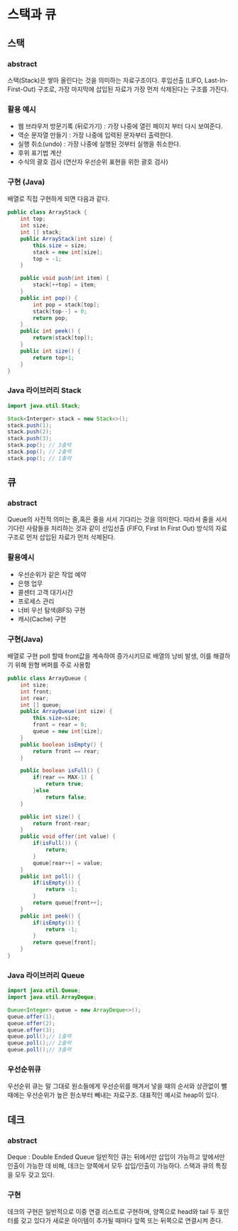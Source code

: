 # 스택과 큐

## 스택
### abstract
스택(Stack)은 쌓아 올린다는 것을 의미하는 자료구조이다.
후입선출 (LIFO, Last-In-First-Out) 구조로, 가장 마지막에 삽입된 자료가 가장 먼저 삭제된다는 구조를 가진다.

### 활용 예시
- 웹 브라우저 방문기록 (뒤로가기) : 가장 나중에 열린 페이지 부터 다시 보여준다.
- 역순 문자열 만들기 : 가장 나중에 입력된 문자부터 출력한다.
- 실행 취소(undo) : 가장 나중에 실행된 것부터 실행을 취소한다.
- 후위 표기법 계산
- 수식의 괄호 검사 (연산자 우선순위 표현을 위한 괄호 검사)

### 구현 (Java)
배열로 직접 구현하게 되면 다음과 같다.
```java
public class ArrayStack {
    int top;
    int size;
    int [] stack;
    public ArrayStack(int size) {
        this.size = size;
        stack = new int[size];
        top = -1;
    }

    public void push(int item) {
        stack[++top] = item;
    }
    public int pop() {
        int pop = stack[top];
        stack[top--] = 0;
        return pop;
    }
    public int peek() {
        return(stack[top]);
    }
    public int size() {
		return top+1;
	}
}
```
### Java 라이브러리 Stack
```java
import java.util.Stack;

Stack<Interger> stack = new Stack<>();
stack.push(1);
stack.push(2);
stack.push(3);
stack.pop(); // 3출력
stack.pop(); // 2출력
stack.pop(); // 1출력

```

## 큐

### abstract
Queue의 사전적 의미는 줄,혹은 줄을 서서 기다리는 것을 의미한다. 따라서 줄을 서서 기다린 사람들을 처리하는 것과 같이 선입선출 (FIFO, First In First Out) 방식의 자료구조로 먼저 삽입된 자료가 먼저 삭제된다.


### 활용예시 
- 우선순위가 같은 작업 예약
- 은행 업무
- 콜센터 고객 대기시간
- 프로세스 관리
- 너비 우선 탐색(BFS) 구현
- 캐시(Cache) 구현

### 구현(Java)
배열로 구현 poll 할때 front값을 계속하여 증가시키므로 배열의 낭비 발생, 이를 해결하기 위해 원형 버퍼를 주로 사용함
```java
public class ArrayQueue {
    int size;
    int front; 
    int rear;  
    int [] queue;
    public ArrayQueue(int size) {
	    this.size=size;
        front = rear = 0;
        queue = new int[size];
    }
    public boolean isEmpty() { 
        return front == rear;
    }

	public boolean isFull() {
        if(rear == MAX-1) {
            return true;
        }else 
            return false;
    }

    public int size() { 
        return front-rear;
    }
    public void offer(int value) {
        if(isFull()) {
            return;
        }
        queue[rear++] = value;
    }
    public int poll() {
        if(isEmpty()) {
            return -1;
        }
        return queue[front++];
    }
    public int peek() {
        if(isEmpty()) {
            return -1;
        }
        return queue[front];
    }
}
```


### Java 라이브러리 Queue
```java
import java.util.Queue;
import java.util.ArrayDeque;

Queue<Integer> queue = new ArrayDeque<>();
queue.offer(1);
queue.offer(2);
queue.offer(3);
queue.poll();// 1출력
queue.poll();// 2출력
queue.poll();// 3출력
```

### 우선순위큐
우선순위 큐는 말 그대로 원소들에게 우선순위를 매겨서 넣을 때의 순서와 상관없이 뺄 때에는 우선순위가 높은 원소부터 빼내는 자료구조. 대표적인 예시로 heap이 있다.


## 데크
### abstract
Deque : Double Ended Queue 
일반적인 큐는 뒤에서만 삽입이 가능하고 앞에서만 인출이 가능한 데 비해, 데크는 양쪽에서 모두 삽입/인출이 가능하다.
스택과 큐의 특징을 모두 갖고 있다.
### 구현 
데크의 구현은 일반적으로 이중 연결 리스트로 구현하며, 양쪽으로 head와 tail 두 포인터를 갖고 있다가 새로운 아이템이 추가될 때마다 앞쪽 또는 뒤쪽으로 연결시켜 준다.

